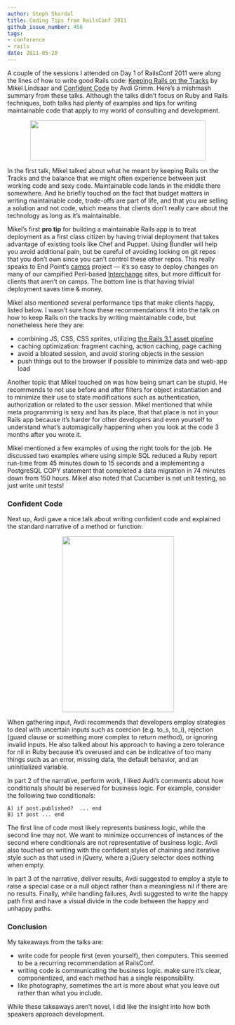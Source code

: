 ```yaml
---
author: Steph Skardal
title: Coding Tips from RailsConf 2011
github_issue_number: 456
tags:
- conference
- rails
date: 2011-05-20
---
```


A couple of the sessions I attended on Day 1 of RailsConf 2011 were along the lines of how to write good Rails code: [Keeping Rails on the Tracks](https://conferences.oreilly.com/rails2011/public/schedule/detail/17703) by Mikel Lindsaar and [Confident Code](https://conferences.oreilly.com/rails2011/public/schedule/detail/18418) by Avdi Grimm. Here’s a mishmash summary from these talks. Although the talks didn’t focus on Ruby and Rails techniques, both talks had plenty of examples and tips for writing maintainable code that apply to my world of consulting and development.

<a href="/blog/2011/05/coding-tips-from-railsconf-2011/image-0-big.jpeg" onblur="try {parent.deselectBloggerImageGracefully();} catch(e) {}"><img alt="" border="0" id="BLOGGER_PHOTO_ID_5608600298183857506" src="/blog/2011/05/coding-tips-from-railsconf-2011/image-0.jpeg" style="display:block; margin:0px auto 10px; text-align:center;cursor:pointer; cursor:hand;width: 400px; height: 92px;"/></a>

In the first talk, Mikel talked about what he meant by keeping Rails on the Tracks and the balance that we might often experience between just working code and sexy code. Maintainable code lands in the middle there somewhere. And he briefly touched on the fact that budget matters in writing maintainable code, trade-offs are part of life, and that you are selling a solution and not code, which means that clients don’t really care about the technology as long as it’s maintainable.

Mikel’s first **pro tip** for building a maintainable Rails app is to treat deployment as a first class citizen by having trivial deployment that takes advantage of existing tools like Chef and Puppet. Using Bundler will help you avoid additional pain, but be careful of avoiding locking on git repos that you don’t own since you can’t control these other repos. This really speaks to End Point’s [camps](http://www.devcamps.org/) project — it’s so easy to deploy changes on many of our campified Perl-based [Interchange](http://www.icdevgroup.org/i/dev) sites, but more difficult for clients that aren’t on camps. The bottom line is that having trivial deployment saves time & money.

Mikel also mentioned several performance tips that make clients happy, listed below. I wasn’t sure how these recommendations fit into the talk on how to keep Rails on the tracks by writing maintainable code, but nonetheless here they are:

- combining JS, CSS, CSS sprites, utilizing [the Rails 3.1 asset pipeline](/blog/2011/05/rails-3-at-railsconf-2011)
- caching optimization: fragment caching, action caching, page caching
- avoid a bloated session, and avoid storing objects in the session
- push things out to the browser if possible to minimize data and web-app load

Another topic that Mikel touched on was how being smart can be stupid. He recommends to not use before and after filters for object instantiation and to minimize their use to state modifications such as authentication, authorization or related to the user session. Mikel mentioned that while meta programming is sexy and has its place, that that place is not in your Rails app because it’s harder for other developers and even yourself to understand what’s automagically happening when you look at the code 3 months after you wrote it.

Mikel mentioned a few examples of using the right tools for the job. He discussed two examples where using simple SQL reduced a Ruby report run-time from 45 minutes down to 15 seconds and a implementing a PostgreSQL COPY statement that completed a data migration in 74 minutes down from 150 hours. Mikel also noted that Cucumber is not unit testing, so just write unit tests!

### Confident Code

Next up, Avdi gave a nice talk about writing confident code and explained the standard narrative of a method or function:

<a href="/blog/2011/05/coding-tips-from-railsconf-2011/image-1-big.jpeg" onblur="try {parent.deselectBloggerImageGracefully();} catch(e) {}"><img alt="" border="0" id="BLOGGER_PHOTO_ID_5608892855043260754" src="/blog/2011/05/coding-tips-from-railsconf-2011/image-1.jpeg" style="display:block; margin:0px auto 10px; text-align:center;cursor:pointer; cursor:hand;width: 255px; height: 400px;"/></a>

When gathering input, Avdi recommends that developers employ strategies to deal with uncertain inputs such as coercion (e.g. to_s, to_i), rejection (guard clause or something more complex to return method), or ignoring invalid inputs. He also talked about his approach to having a zero tolerance for nil in Ruby because it’s overused and can be indicative of too many things such as an error, missing data, the default behavior, and an uninitialized variable.

In part 2 of the narrative, perform work, I liked Avdi’s comments about how conditionals should be reserved for business logic. For example, consider the following two conditionals:

```nohighlight
A) if post.published?  ... end
B) if post ... end
```

The first line of code most likely represents business logic, while the second line may not. We want to minimize occurrences of instances of the second where conditionals are not representative of business logic. Avdi also touched on writing with the confident styles of chaining and iterative style such as that used in jQuery, where a jQuery selector does nothing when empty.

In part 3 of the narrative, deliver results, Avdi suggested to employ a style to raise a special case or a null object rather than a meaningless nil if there are no results. Finally, while handling failures, Avdi suggested to write the happy path first and have a visual divide in the code between the happy and unhappy paths.

### Conclusion

My takeaways from the talks are:

- write code for people first (even yourself), then computers. This seemed to be a recurring recommendation at RailsConf.
- writing code is communicating the business logic. make sure it’s clear, componentized, and each method has a single responsibility.
- like photography, sometimes the art is more about what you leave out rather than what you include.

While these takeaways aren’t novel, I did like the insight into how both speakers approach development.
